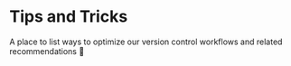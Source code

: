 # Tips and Tricks

A place to list ways to optimize our version control workflows and related
recommendations 🙌

